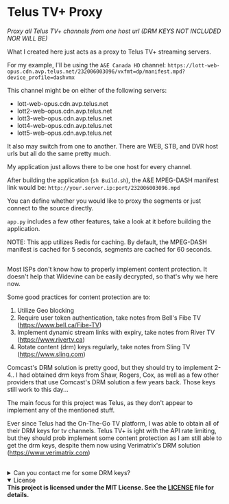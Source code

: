 # Telus TV+ Proxy
<i>Proxy all Telus TV+ channels from one host url (DRM KEYS NOT INCLUDED NOR WILL BE)</i>

What I created here just acts as a proxy to Telus TV+ streaming servers.

For my example, I'll be using the `A&E Canada HD` channel: `https://lott-web-opus.cdn.avp.telus.net/232006003096/vxfmt=dp/manifest.mpd?device_profile=dashvmx`

This channel might be on either of the following servers:
- lott-web-opus.cdn.avp.telus.net
- lott2-web-opus.cdn.avp.telus.net
- lott3-web-opus.cdn.avp.telus.net
- lott4-web-opus.cdn.avp.telus.net
- lott5-web-opus.cdn.avp.telus.net

It also may switch from one to another. There are WEB, STB, and DVR host urls but all do the same pretty much.

My application just allows there to be one host for every channel.

After building the application (`sh Build.sh`), the A&E MPEG-DASH manifest link would be: `http://your.server.ip:port/232006003096.mpd`

You can define whether you would like to proxy the segments or just connect to the source directly.

`app.py` includes a few other features, take a look at it before building the application.

NOTE: This app utilizes Redis for caching. By default, the MPEG-DASH manifest is cached for 5 seconds, segments are cached for 60 seconds.

##

Most ISPs don't know how to properly implement content protection. It doesn't help that Widevine can be easily decrypted, so that's why we here now.

Some good practices for content protection are to:
1. Utilize Geo blocking
2. Require user token authentication, take notes from Bell's Fibe TV (https://www.bell.ca/Fibe-TV)
3. Implement dynamic stream links with expiry, take notes from River TV (https://www.rivertv.ca)
4. Rotate content (drm) keys regularly, take notes from Sling TV (https://www.sling.com)

Comcast's DRM solution is pretty good, but they should try to implement 2-4.. I had obtained drm keys from Shaw, Rogers, Cox, as well as a few other providers that use Comcast's DRM solution a few years back. Those keys still work to this day...

The main focus for this project was Telus, as they don't appear to implement any of the mentioned stuff. 

Ever since Telus had the On-The-Go TV platform, I was able to obtain all of their DRM keys for tv channels. Telus TV+ is ight with the API rate limiting, but they should prob implement some content protection as I am still able to get the drm keys, despite them now using Verimatrix's DRM solution (https://www.verimatrix.com)

##

<details close>
<summary>Can you contact me for some DRM keys?</summary>
<b>No, Fuck off!</b>
</details>

<details open>
<summary>License</summary>
<b>This project is licensed under the MIT License. See the <a href="LICENSE">LICENSE</a> file for details.</b>
</details>
